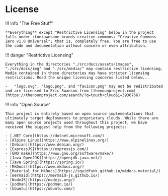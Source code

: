 # License

!!! info "The Free Stuff"

    **Everything** except "Restrictive Licensing" below in the project falls under :fontawesome-brands-creative-commons: "Creative Commons Zero v1.0 Universal"; that is, completely free. You are free to use the code and documentation without concern or even attribution.

!!! danger "Restrictive Licensing"

    Everything in the directories "./src/docs/assets/images", "./src/docs/img" and "./src/media/" may contain restrictive licensing.
    Media contained in these directories may have stricter licensing restrictions. Read the unique licensing concerns listed below...

    -   "logo.svg", "logo.png", and "favicon.png" may not be redistributed and are licensed to Eric Swanson from [thenounproject.com](https://thenounproject.com/search/?q=touch+cloud&i=3936766)

!!! info "Open Source"

    This project is entirely based on open source implementations that ultimately target deployments to proprietary clouds. While there are many open source projects used throughout this project, we have received the biggest help from the following projects:

    - [.NET Core](https://dotnet.microsoft.com/)
    - [Alpine Linux](https://www.alpinelinux.org/)
    - [Debian](https://www.debian.org/)
    - [ExpressJS](https://expressjs.com/)
    - [GNU make](https://www.gnu.org/software/make/)
    - [Java OpenJDK](https://openjdk.java.net/)
    - [Java Spring](https://spring.io/)
    - [MkDocs](https://www.mkdocs.org/)
    - [Material for MkDocs](https://squidfunk.github.io/mkdocs-material/)
    - [mermaid](https://mermaid-js.github.io/)
    - [NodeJS](https://nodejs.org/)
    - [podman](https://podman.io/)
    - [Ubuntu](https://ubuntu.com/)
